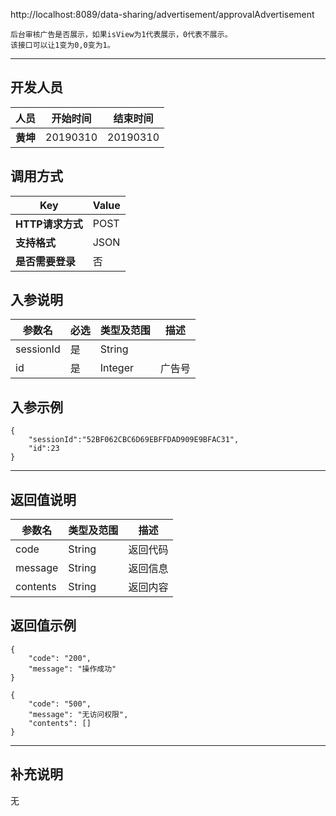 http://localhost:8089/data-sharing/advertisement/approvalAdvertisement

```
后台审核广告是否展示，如果isView为1代表展示，0代表不展示。
该接口可以让1变为0,0变为1。
```
---
## 开发人员
| 人员     | 开始时间 | 结束时间 |
| -------- | :------: | :------: |
| **黄坤** | 20190310 | 20190310 |

## 调用方式

| Key              | Value |
| ---------------- | ----- |
| **HTTP请求方式** | POST  |
| **支持格式**     | JSON  |
| **是否需要登录** | 否    |

## 入参说明



| 参数名    | 必选 | 类型及范围 | 描述   |
| --------- | ---- | ---------- | ------ |
| sessionId | 是   | String     |        |
| id        | 是   | Integer    | 广告号 |

## 入参示例
```
{
	"sessionId":"52BF062CBC6D69EBFFDAD909E9BFAC31",
	"id":23
}
```

---

## 返回值说明
| 参数名      | 类型及范围  | 描述   |
| -------- | ------ | ---- |
| code     | String | 返回代码 |
| message  | String | 返回信息 |
| contents | String | 返回内容 |

## 返回值示例
```
{
    "code": "200",
    "message": "操作成功"
}
```

```
{
    "code": "500",
    "message": "无访问权限",
    "contents": []
}
```
---

## 补充说明
无
